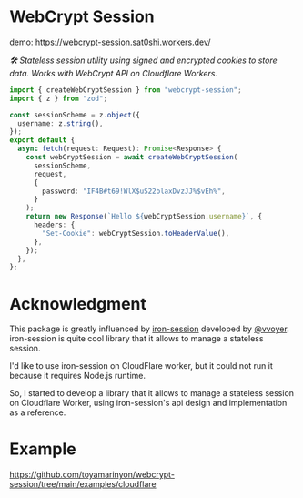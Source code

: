# WebCrypt Session

demo: https://webcrypt-session.sat0shi.workers.dev/

_🛠 Stateless session utility using signed and encrypted cookies to store data. Works with WebCrypt API on Cloudflare Workers._

```ts
import { createWebCryptSession } from "webcrypt-session";
import { z } from "zod";

const sessionScheme = z.object({
  username: z.string(),
});
export default {
  async fetch(request: Request): Promise<Response> {
    const webCryptSession = await createWebCryptSession(
      sessionScheme,
      request,
      {
        password: "IF4B#t69!WlX$uS22blaxDvzJJ%$vEh%",
      }
    );
    return new Response(`Hello ${webCryptSession.username}`, {
      headers: {
        "Set-Cookie": webCryptSession.toHeaderValue(),
      },
    });
  },
};
```

# Acknowledgment

This package is greatly influenced by [iron-session](https://github.com/vvo/iron-session) developed by [@vvoyer](https://twitter.com/vvoyer). iron-session is quite cool library that it allows to manage a stateless session.

I'd like to use iron-session on CloudFlare worker, but it could not run it because it requires Node.js runtime.

So, I started to develop a library that it allows to manage a stateless session on Cloudflare Worker, using iron-session's api design and implementation as a reference.

# Example

https://github.com/toyamarinyon/webcrypt-session/tree/main/examples/cloudflare
